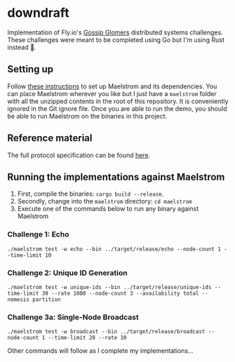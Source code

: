 # downdraft

Implementation of Fly.io's [Gossip Glomers](https://fly.io/dist-sys/) distributed systems challenges. These challenges were meant to be completed using Go but I'm using Rust instead 🦀.

## Setting up

Follow [these instructions](https://github.com/jepsen-io/maelstrom/blob/main/doc/01-getting-ready/index.md) to set up Maelstrom and its dependencies. You can place Maelstrom wherever you like but I just have a `maelstrom` folder with all the unzipped contents in the root of this repository. It is conveniently ignored in the Git ignore file. Once you are able to run the demo, you should be able to run Maelstrom on the binaries in this project.

## Reference material

The full protocol specification can be found [here](https://github.com/jepsen-io/maelstrom/blob/main/doc/protocol.md).

## Running the implementations against Maelstrom

1. First, compile the binaries: `cargo build --release`.
2. Secondly, change into the `maelstrom` directory: `cd maelstrom`
3. Execute one of the commands below to run any binary against Maelstrom

### Challenge 1: Echo

```
./maelstrom test -w echo --bin ../target/release/echo --node-count 1 --time-limit 10
```

### Challenge 2: Unique ID Generation

```
./maelstrom test -w unique-ids --bin ../target/release/unique-ids --time-limit 30 --rate 1000 --node-count 3 --availability total --nemesis partition
```

### Challenge 3a: Single-Node Broadcast

```
./maelstrom test -w broadcast --bin ../target/release/broadcast --node-count 1 --time-limit 20 --rate 10
```

Other commands will follow as I complete my implementations...
